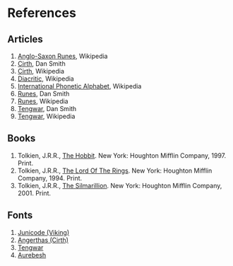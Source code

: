 # References #

## Articles ##
  1. [Anglo-Saxon Runes](http://en.wikipedia.org/wiki/Anglo-Saxon_runes), Wikipedia
  1. [Cirth](http://ring-lord.tripod.com/cirth/index.htm), Dan Smith
  1. [Cirth](http://en.wikipedia.org/wiki/Cirth), Wikipedia
  1. [Diacritic](http://en.wikipedia.org/wiki/Diacritics), Wikipedia
  1. [International Phonetic Alphabet](http://en.wikipedia.org/wiki/International_Phonetic_Alphabet), Wikipedia
  1. [Runes](http://ring-lord.tripod.com/runes/index.htm), Dan Smith
  1. [Runes](http://en.wikipedia.org/wiki/Runes), Wikipedia
  1. [Tengwar](http://ring-lord.tripod.com/tengwar/index.htm), Dan Smith
  1. [Tengwar](http://en.wikipedia.org/wiki/Tengwar), Wikipedia

## Books ##
  1. Tolkien, J.R.R., [The Hobbit](http://www.amazon.com/gp/product/0395873460/ref=oh_details_o02_s00_i00?ie=UTF8&psc=1). New York: Houghton Mifflin Company, 1997. Print.
  1. Tolkien, J.R.R., [The Lord Of The Rings](http://www.amazon.com/gp/product/0618037667/ref=oh_details_o02_s00_i02?ie=UTF8&psc=1). New York: Houghton Mifflin Company, 1994. Print.
  1. Tolkien, J.R.R., [The Silmarillion](http://www.amazon.com/Silmarillion-J-R-R-Tolkien/dp/0618126988/ref=sr_1_1?s=books&ie=UTF8&qid=1372797563&sr=1-1&keywords=the+silmarillion). New York: Houghton Mifflin Company, 2001. Print.

## Fonts ##
  1. [Junicode (Viking)](http://junicode.sourceforge.net/)
  1. [Angerthas (Cirth)](http://www.fontspace.com/bruce-kvam/angerthas)
  1. [Tengwar](http://www.acondia.com/fonts/tengwar/)
  1. [Aurebesh](http://www.dafont.com/aurebesh.font)